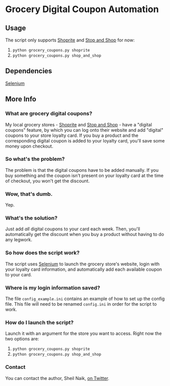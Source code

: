 # Grocery Digital Coupon Automation


## Usage
The script only supports [Shoprite](http://www.shoprite.com) and [Stop and Shop](http://www.stopandshop.com/) for now:

1. `python grocery_coupons.py shoprite`
2. `python grocery_coupons.py shop_and_shop`


## Dependencies
[Selenium](http://selenium-python.readthedocs.io/index.html)


## More Info

### What are grocery digital coupons?
My local grocery stores - [Shoprite](http://www.shoprite.com) and [Stop and Shop](http://www.stopandshop.com/) - have a "digital coupons" feature, by which you can log onto their website and add "digital" coupons to your store loyalty card. If you buy a product and the corresponding digital coupon is added to your loyalty card, you'll save some money upon checkout.

### So what's the problem?
The problem is that the digital coupons have to be added manually. If you buy something and the coupon isn't present on your loyalty card at the time of checkout, you won't get the discount.

### Wow, that's dumb.
Yep.

### What's the solution?
Just add *all* digital coupons to your card each week. Then, you'll automatically get the discount when you buy a product without having to do any legwork.

### So how does the script work?
The script uses [Selenium](http://selenium-python.readthedocs.io/index.html) to launch the grocery store's website, login with your loyalty card information, and automatically add each available coupon to your card.

### Where is my login information saved?
The file `config_example.ini` contains an example of how to set up the config file. This file will need to be renamed `config.ini` in order for the script to work.

### How do I launch the script?
Launch it with an argument for the store you want to access. Right now the two options are:

1. `python grocery_coupons.py shoprite`
2. `python grocery_coupons.py shop_and_shop`

### Contact
You can contact the author, Sheil Naik, [on Twitter](http://www.twitter.com/sheilnaik).